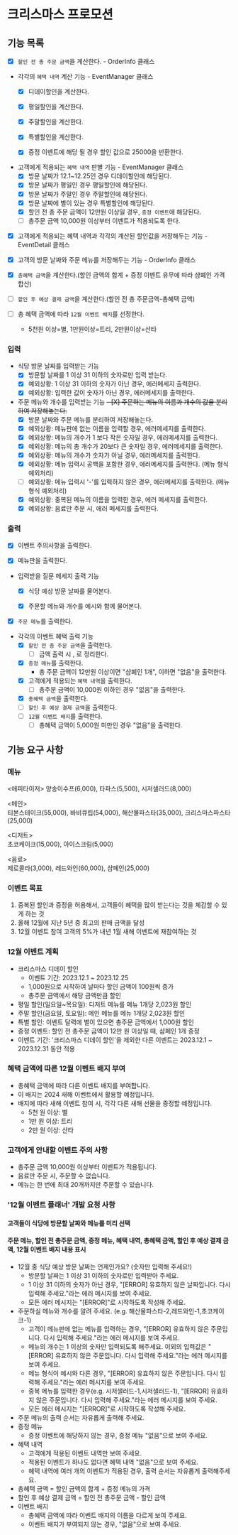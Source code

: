 # 크리스마스 프로모션

## 기능 목록

- [X] `할인 전 총 주문 금액`을 계산한다. - OrderInfo 클래스


- 각각의 `혜택 내역` 계산 기능 - EventManager 클래스
  - [X] 디데이할인을 계산한다.
  - [X] 평일할인을 계산한다.
  - [X] 주말할인을 계산한다.
  - [X] 특별할인을 계산한다.
  - [X] 증정 이벤트에 해당 될 경우 할인 값으로 25000을 반환한다.
  

- 고객에게 적용되는 `혜택 내역` 판별 기능 - EventManager 클래스
  - [X] 방문 날짜가 12.1~12.25인 경우 디데이할인에 해당된다.
  - [X] 방문 날짜가 평일인 경우 평일할인에 해당된다.
  - [X] 방문 날짜가 주말인 경우 주말할인에 해당된다.
  - [X] 방문 날짜에 별이 있는 경우 특별할인에 해당된다.
  - [X] 할인 전 총 주문 금액이 12만원 이상일 경우, `증정 이벤트`에 해당된다.
  - [ ] 총주문 금액 10,000원 이상부터 이벤트가 적용되도록 한다.

- [X] 고객에게 적용되는 혜택 내역과 각각의 계산된 할인값을 저장해두는 기능 - EventDetail 클래스

- [X] 고객의 방문 날짜와 주문 메뉴를 저장해두는 기능 - OrderInfo 클래스

- [X] `총혜택 금액`을 계산한다.(할인 금액의 합계 + 증정 이벤트 유무에 따라 샴폐인 가격 합산)
- [ ] `할인 후 예상 결제 금액`을 계산한다.(할인 전 총 주문금액-총혜택 금액)
- [ ] 총 혜택 금액에 따라 `12월 이벤트 배지`를 선정한다.
  - 5천원 이상=별, 1만원이상=트리, 2만원이상=산타

### 입력

- 식당 방문 날짜를 입력받는 기능
  - [X] 방문할 날짜를 1 이상 31 이하의 숫자로만 입력 받는다.
  - [X] 예외상황: 1 이상 31 이하의 숫자가 아닌 경우, 에러메세지 출력한다.
  - [X] 예외상황: 입력한 값이 숫자가 아닌 경우, 에러메세지를 출력한다.
-  주문 메뉴와 개수를 입력받는 기능
    ~~- [X] 주문하는 메뉴의 이름과 개수의 값을 분리하여 저장해놓는다.~~
    - [X] 방문 날짜와 주문 메뉴를 분리하여 저장해놓는다.
    - [X] 예외상황: 메뉴판에 없는 이름을 입력할 경우, 에러메세지를 출력한다.
    - [X] 예외상황: 메뉴의 개수가 1 보다 작은 숫자일 경우, 에러메세지를 출력한다.
    - [X] 예외상황: 메뉴의 총 개수가 20보다 큰 숫자일 경우, 에러메세지를 출력한다.
    - [X] 예외상황: 메뉴의 개수가 숫자가 아닐 경우, 에러메세지를 출력한다.
    - [X] 예외상황: 메뉴 입력시 공백을 포함한 경우, 에러메세지를 출력한다. (메뉴 형식 예외처리)
    - [ ] 예외상황: 메뉴 입력시 '-'를 입력하지 않은 경우, 에러메세지를 출력한다. (메뉴 형식 예외처리)
    - [X] 예외상황: 중복된 메뉴의 이름을 입력한 경우, 에러 메세지를 출력한다.
    - [X] 예외상황: 음료만 주문 시, 에러 메세지를 출력한다.

### 출력

- [x] 이벤트 주의사항을 출력한다.
- [x] 메뉴판을 출력한다.


-  입력받을 질문 메세지 출력 기능
    - [x] 식당 예상 방문 날짜를 물어본다.
    - [x] 주문할 메뉴와 개수를 예시와 함께 물어본다.


- [X] `주문 메뉴`를 출력한다.


- 각각의 이벤트 혜택 출력 기능
    - [X] `할인 전 총 주문 금액`을  출력한다.
      - [ ] 금액 출력 시 , 로 정리한다.
    - [X] `증정 메뉴`를 출력한다.
      - 총 주문 금액이 12만원 이상이면 "샴폐인 1개", 이하면 "없음"을 출력한다.
    - [X] 고객에게 적용되는 `혜택 내역`을 출력한다.
      - [ ] 총주문 금액이 10,000원 이하인 경우 "없음"을 출력한다.
    - [X] `총혜택 금액`을 출력한다.
    - [ ] `할인 후 예상 결제 금액`을 출력한다.
    - [ ] `12월 이벤트 배지`를 출력한다.
      - [ ] 총혜택 금액이 5,000원 미만인 경우 "없음"을 출력한다.

## 기능 요구 사항
### 메뉴  
<애피타이저>
양송이수프(6,000), 타파스(5,500), 시저샐러드(8,000)

<메인>  
티본스테이크(55,000), 바비큐립(54,000), 해산물파스타(35,000), 크리스마스파스타(25,000)

<디저트>  
초코케이크(15,000), 아이스크림(5,000)

<음료>  
제로콜라(3,000), 레드와인(60,000), 샴페인(25,000)

### 이벤트 목표  
1. 중복된 할인과 증정을 허용해서, 고객들이 혜택을 많이 받는다는 것을 체감할 수 있게 하는 것  
2. 올해 12월에 지난 5년 중 최고의 판매 금액을 달성  
3. 12월 이벤트 참여 고객의 5%가 내년 1월 새해 이벤트에 재참여하는 것  

### 12월 이벤트 계획
- 크리스마스 디데이 할인
  - 이벤트 기간: 2023.12.1 ~ 2023.12.25
  - 1,000원으로 시작하여 날마다 할인 금액이 100원씩 증가
  - 총주문 금액에서 해당 금액만큼 할인  
- 평일 할인(일요일~목요일): 디저트 메뉴를 메뉴 1개당 2,023원 할인
- 주말 할인(금요일, 토요일): 메인 메뉴를 메뉴 1개당 2,023원 할인
- 특별 할인: 이벤트 달력에 별이 있으면 총주문 금액에서 1,000원 할인
- 증정 이벤트: 할인 전 총주문 금액이 12만 원 이상일 때, 샴페인 1개 증정
- 이벤트 기간: '크리스마스 디데이 할인'을 제외한 다른 이벤트는 2023.12.1 ~ 2023.12.31 동안 적용

### 혜택 금액에 따른 12월 이벤트 배지 부여
- 총혜택 금액에 따라 다른 이벤트 배지를 부여합니다. 
- 이 배지는 2024 새해 이벤트에서 활용할 예정입니다. 
- 배지에 따라 새해 이벤트 참여 시, 각각 다른 새해 선물을 증정할 예정입니다.
  - 5천 원 이상: 별
  - 1만 원 이상: 트리
  - 2만 원 이상: 산타

### 고객에게 안내할 이벤트 주의 사항
- 총주문 금액 10,000원 이상부터 이벤트가 적용됩니다.
- 음료만 주문 시, 주문할 수 없습니다.
- 메뉴는 한 번에 최대 20개까지만 주문할 수 있습니다.


### '12월 이벤트 플래너' 개발 요청 사항
#### 고객들이 식당에 방문할 날짜와 메뉴를 미리 선택
#### 주문 메뉴, 할인 전 총주문 금액, 증정 메뉴, 혜택 내역, 총혜택 금액, 할인 후 예상 결제 금액, 12월 이벤트 배지 내용 표시
- 12월 중 식당 예상 방문 날짜는 언제인가요? (숫자만 입력해 주세요!)
  - 방문할 날짜는 1 이상 31 이하의 숫자로만 입력받아 주세요.
  - 1 이상 31 이하의 숫자가 아닌 경우, "[ERROR] 유효하지 않은 날짜입니다. 다시 입력해 주세요."라는 에러 메시지를 보여 주세요.
  - 모든 에러 메시지는 "[ERROR]"로 시작하도록 작성해 주세요.
- 주문하실 메뉴와 개수를 알려 주세요. (e.g. 해산물파스타-2,레드와인-1,초코케이크-1)
  - 고객이 메뉴판에 없는 메뉴를 입력하는 경우, "[ERROR] 유효하지 않은 주문입니다. 다시 입력해 주세요."라는 에러 메시지를 보여 주세요.
  - 메뉴의 개수는 1 이상의 숫자만 입력되도록 해주세요. 이외의 입력값은 "[ERROR] 유효하지 않은 주문입니다. 다시 입력해 주세요."라는 에러 메시지를 보여 주세요.
  - 메뉴 형식이 예시와 다른 경우, "[ERROR] 유효하지 않은 주문입니다. 다시 입력해 주세요."라는 에러 메시지를 보여 주세요.
  - 중복 메뉴를 입력한 경우(e.g. 시저샐러드-1,시저샐러드-1), "[ERROR] 유효하지 않은 주문입니다. 다시 입력해 주세요."라는 에러 메시지를 보여 주세요.
  - 모든 에러 메시지는 "[ERROR]"로 시작하도록 작성해 주세요.
- 주문 메뉴의 출력 순서는 자유롭게 출력해 주세요.
- 증정 메뉴
  - 증정 이벤트에 해당하지 않는 경우, 증정 메뉴 "없음"으로 보여 주세요.
- 혜택 내역
  - 고객에게 적용된 이벤트 내역만 보여 주세요.
  - 적용된 이벤트가 하나도 없다면 혜택 내역 "없음"으로 보여 주세요.
  - 혜택 내역에 여러 개의 이벤트가 적용된 경우, 출력 순서는 자유롭게 출력해주세요.
- 총혜택 금액 = 할인 금액의 합계 + 증정 메뉴의 가격
- 할인 후 예상 결제 금액 = 할인 전 총주문 금액 - 할인 금액
- 이벤트 배지
  - 총혜택 금액에 따라 이벤트 배지의 이름을 다르게 보여 주세요.
  - 이벤트 배지가 부여되지 않는 경우, "없음"으로 보여 주세요.